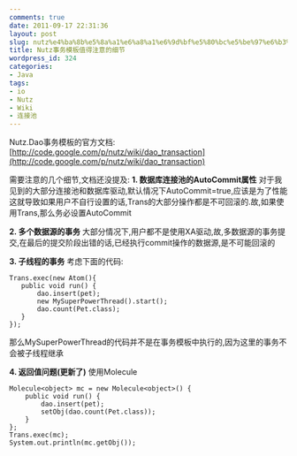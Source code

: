 ```yaml
---
comments: true
date: 2011-09-17 22:31:36
layout: post
slug: nutz%e4%ba%8b%e5%8a%a1%e6%a8%a1%e6%9d%bf%e5%80%bc%e5%be%97%e6%b3%a8%e6%84%8f%e7%9a%84%e7%bb%86%e8%8a%82
title: Nutz事务模板值得注意的细节
wordpress_id: 324
categories:
- Java
tags:
- io
- Nutz
- Wiki
- 连接池
---
```


Nutz.Dao事务模板的官方文档: [http://code.google.com/p/nutz/wiki/dao_transaction](http://code.google.com/p/nutz/wiki/dao_transaction)

需要注意的几个细节,文档还没提及:
**1. 数据库连接池的AutoCommit属性**
对于我见到的大部分连接池和数据库驱动,默认情况下AutoCommit=true,应该是为了性能
这就导致如果用户不自行设置的话,Trans的大部分操作都是不可回滚的.故,如果使用Trans,那么务必设置AutoCommit

**2. 多个数据源的事务**
大部分情况下,用户都不是使用XA驱动,故,多数据源的事务提交,在最后的提交阶段出错的话,已经执行commit操作的数据源,是不可能回滚的

**3. 子线程的事务**
考虑下面的代码:

    
    
    Trans.exec(new Atom(){
       public void run() {
           dao.insert(pet);
           new MySuperPowerThread().start();
           dao.count(Pet.class);
       }
    });
    


那么MySuperPowerThread的代码并不是在事务模板中执行的,因为这里的事务不会被子线程继承

**4. 返回值问题(更新了)**
使用Molecule

    
    
    Molecule<object> mc = new Molecule<object>() {
        public void run() {
            dao.insert(pet);
            setObj(dao.count(Pet.class));
        }
    };
    Trans.exec(mc);
    System.out.println(mc.getObj());
    
